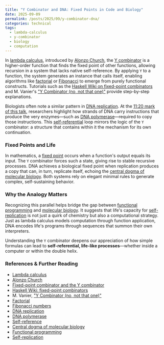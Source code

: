 ```yaml
---
title: "Y Combinator and DNA: Fixed Points in Code and Biology"
date: 2025-09-09
permalink: /posts/2025/09/y-combinator-dna/
categories: technical
tags:
  - lambda-calculus
  - y-combinator
  - biology
  - computation
---
```


In [lambda calculus](https://en.wikipedia.org/wiki/Lambda_calculus), introduced by [Alonzo Church](https://en.wikipedia.org/wiki/Alonzo_Church), the [Y combinator](https://en.wikipedia.org/wiki/Fixed-point_combinator#Y_combinator) is a higher-order function that finds the fixed point of other functions, allowing recursion in a system that lacks native self-reference. By applying `Y` to a function, the system generates an instance that calls itself, enabling algorithms like [factorial](https://en.wikipedia.org/wiki/Factorial) or [Fibonacci](https://en.wikipedia.org/wiki/Fibonacci_number) to emerge from purely functional constructs. Tutorials such as the [Haskell Wiki on fixed-point combinators](https://wiki.haskell.org/Fixed-point_combinators#The_Y_combinator) and M. Vanier's ["Y Combinator (no, not that one)"](https://mvanier.livejournal.com/2897.html) provide step-by-step explanations.

Biologists often note a similar pattern in [DNA replication](https://en.wikipedia.org/wiki/DNA_replication). At the [11:20 mark of this talk](https://youtu.be/eis11j_igms?t=680), researchers highlight how strands of DNA carry instructions that produce the very enzymes—such as [DNA polymerase](https://en.wikipedia.org/wiki/DNA_polymerase)—required to copy those instructions. This [self-referential](https://en.wikipedia.org/wiki/Self-reference) loop mirrors the logic of the `Y` combinator: a structure that contains within it the mechanism for its own continuation.

### Fixed Points and Life

In mathematics, a [fixed point](https://en.wikipedia.org/wiki/Fixed_point_(mathematics)) occurs when a function's output equals its input. The `Y` combinator forces such a state, giving rise to stable recursive processes. DNA achieves a biological fixed point when replication produces a copy that can, in turn, replicate itself, echoing the [central dogma of molecular biology](https://en.wikipedia.org/wiki/Central_dogma_of_molecular_biology). Both systems rely on elegant minimal rules to generate complex, self-sustaining behavior.

### Why the Analogy Matters

Recognizing this parallel helps bridge the gap between [functional programming](https://en.wikipedia.org/wiki/Functional_programming) and [molecular biology](https://en.wikipedia.org/wiki/Molecular_biology). It suggests that life's capacity for [self-replication](https://en.wikipedia.org/wiki/Self-replication) is not just a quirk of chemistry but also a computational strategy. Just as lambda calculus models computation through function application, DNA encodes life's programs through sequences that summon their own interpreters.

Understanding the `Y` combinator deepens our appreciation of how simple formulas can lead to **self-referential, life-like processes**—whether inside a computer or within the double helix.

### References & Further Reading

- [Lambda calculus](https://en.wikipedia.org/wiki/Lambda_calculus)
- [Alonzo Church](https://en.wikipedia.org/wiki/Alonzo_Church)
- [Fixed-point combinator and the Y combinator](https://en.wikipedia.org/wiki/Fixed-point_combinator#Y_combinator)
- [Haskell Wiki: fixed-point combinators](https://wiki.haskell.org/Fixed-point_combinators#The_Y_combinator)
- M. Vanier, ["Y Combinator (no, not that one)"](https://mvanier.livejournal.com/2897.html)
- [Factorial](https://en.wikipedia.org/wiki/Factorial)
- [Fibonacci numbers](https://en.wikipedia.org/wiki/Fibonacci_number)
- [DNA replication](https://en.wikipedia.org/wiki/DNA_replication)
- [DNA polymerase](https://en.wikipedia.org/wiki/DNA_polymerase)
- [Self-reference](https://en.wikipedia.org/wiki/Self-reference)
- [Central dogma of molecular biology](https://en.wikipedia.org/wiki/Central_dogma_of_molecular_biology)
- [Functional programming](https://en.wikipedia.org/wiki/Functional_programming)
- [Self-replication](https://en.wikipedia.org/wiki/Self-replication)

